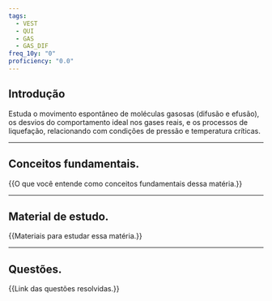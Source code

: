 ```yaml
---
tags:
  - VEST
  - QUI
  - GAS
  - GAS_DIF
freq_10y: "0"
proficiency: "0.0"
---
```

## Introdução

Estuda o movimento espontâneo de moléculas gasosas (difusão e efusão), os desvios do comportamento ideal nos gases reais, e os processos de liquefação, relacionando com condições de pressão e temperatura críticas.

--- 
## Conceitos fundamentais.

{{O que você entende como conceitos fundamentais dessa matéria.}}

---
## Material de estudo.

{{Materiais para estudar essa matéria.}}

--- 
## Questões.

{{Link das questões resolvidas.}}
